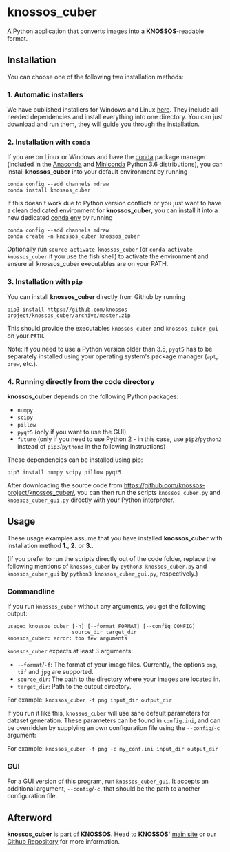knossos_cuber
=============

A Python application that converts images into a **KNOSSOS**-readable format.

Installation
------------

You can choose one of the following two installation methods:

### 1. Automatic installers ###

We have published installers for Windows and Linux [here](https://github.com/knossos-project/knossos_cuber/releases/tag/v1-alpha2).
They include all needed dependencies and install everything into one directory. You can just download and run them, they will guide you through the installation.

### 2. Installation with `conda` ###

If you are on Linux or Windows and have the [conda](https://conda.io/docs/) package manager (included in the [Anaconda](https://www.continuum.io/downloads) and [Miniconda](https://conda.io/miniconda.html) Python 3.6 distributions), you can install **knossos_cuber** into your default environment by running

    conda config --add channels mdraw
    conda install knossos_cuber

If this doesn't work due to Python version conflicts or you just want to have a clean dedicated environment for **knossos_cuber**, you can install it into a new dedicated [conda env](https://conda.io/docs/using/envs.html) by running

    conda config --add channels mdraw
    conda create -n knossos_cuber knossos_cuber

Optionally run `source activate knossos_cuber` (or `conda activate knossos_cuber` if you use the fish shell) to activate the environment and ensure all knossos_cuber executables are on your PATH.

### 3. Installation with `pip` ###

You can install **knossos_cuber** directly from Github by running

    pip3 install https://github.com/knossos-project/knossos_cuber/archive/master.zip

This should provide the executables `knossos_cuber` and `knossos_cuber_gui` on your `PATH`.

Note: If you need to use a Python version older than 3.5, `pyqt5` has to be separately installed using your operating system's package manager (`apt`, `brew`, etc.).


### 4. Running directly from the code directory ###

**knossos_cuber** depends on the following Python packages:

*   `numpy`
*   `scipy`
*   `pillow`
*   `pyqt5` (only if you want to use the GUI)
*   `future` (only if you need to use Python 2 - in this case, use `pip2`/`python2` instead of `pip3`/`python3` in the following instructions)

These dependencies can be installed using pip:

    pip3 install numpy scipy pillow pyqt5

After downloading the source code from https://github.com/knossos-project/knossos_cuber/, you can then run the scripts `knossos_cuber.py` and `knossos_cuber_gui.py` directly with your Python interpreter.

Usage
-----

These usage examples assume that you have installed **knossos_cuber** with installation method **1.**, **2.** or **3.**.

(If you prefer to run the scripts directly out of the code folder, replace the following mentions of
`knossos_cuber` by `python3 knossos_cuber.py` and
`knossos_cuber_gui` by `python3 knossos_cuber_gui.py`, respectively.)

### Commandline ###


If you run `knossos_cuber` without any arguments, you get the following output:

    usage: knossos_cuber [-h] [--format FORMAT] [--config CONFIG]
                         source_dir target_dir
    knossos_cuber: error: too few arguments

`knossos_cuber` expects at least 3 arguments:

*   `--format`/`-f`: The format of your image files. Currently, the options `png`, `tif` and `jpg` are supported.
*   `source_dir`: The path to the directory where your images are located in.
*   `target_dir`: Path to the output directory.

For example: `knossos_cuber -f png input_dir output_dir`

If you run it like this, `knossos_cuber` will use sane default parameters for dataset generation. These parameters can be found in `config.ini`, and can be overridden by supplying an own configuration file using the `--config`/`-c` argument:

For example: `knossos_cuber -f png -c my_conf.ini input_dir output_dir`

### GUI ###

For a GUI version of this program, run `knossos_cuber_gui`. It accepts an additional argument, `--config`/`-c`, that should be the path to another configuration file.


Afterword
---------

**knossos_cuber** is part of **KNOSSOS**. Head to **KNOSSOS'** [main site](http://www.knossostool.org) or our [Github Repository](https://github.com/knossos-project/knossos) for more information.
